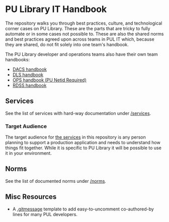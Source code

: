 # PU Library IT Handbook

The repository walks you through best practices, culture, and technological corner cases on PU Library. These are the parts that are tricky to fully automate or in some cases not possible to. These are also the shared norms and best practices agreed upon across teams in PUL IT which, because they are shared, do not fit solely into one team's handbook.

The PU Library developer and operations teams also have their own team handbooks:

- [DACS handbook](https://pulibrary.github.io/dacs_handbook/)
- [DLS handbook](https://pulibrary.github.io/dls-handbook)
- [OPS handbook (PU Netid Required)](https://gitlab.lib.princeton.edu/ops/team-handbook)
- [RDSS handbook](https://github.com/pulibrary/rdss-handbook)

## Services

See the list of services with hard-way documentation under [/services](/services).

### Target Audience

The target audience for [the services](/services) in this repository is any person planning to support
a production application and needs to understand how things fit together. While it
is specific to PU Library it will be possible to use it in your environment.

## Norms

See the list of documented norms under [/norms](/norms).

## Misc Resources

* A [.gitmessage](gitmessage.md) template to add easy-to-uncomment co-authored-by lines for many PUL developers.
